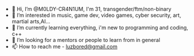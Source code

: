 - 👋 Hi, I’m @M0LDY-CR4N1UM, I'm 31, transgender/ftm/non-binary
- 👀 I’m interested in music, game dev, video games, cyber security, art, martial arts,AI...
- 🌱 I’m currently learning everything, i'm  new to programming and coding, c++
- 💞️ I’m looking for a mentors or people to learn from in general
- 📫 How to reach me - luzbored@gmail.com

<!---
M0LDY-CR4N1UM/M0LDY-CR4N1UM is a ✨ special ✨ repository because its `README.md` (this file) appears on your GitHub profile.
You can click the Preview link to take a look at your changes.
--->
